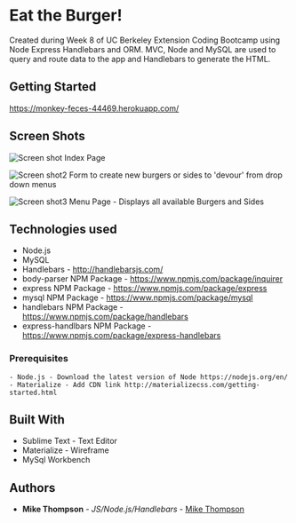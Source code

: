 # Eat the Burger!

Created during Week 8 of UC Berkeley Extension Coding Bootcamp using Node Express Handlebars and ORM. MVC, Node and MySQL are used to query and route data to the app and Handlebars to generate the HTML.

## Getting Started
https://monkey-feces-44469.herokuapp.com/

## Screen Shots

![Screen shot](public/assets/images/Index.png)
Index Page

![Screen shot2](public/assets/images/Butt.png)
Form to create new burgers or sides to 'devour' from drop down menus

![Screen shot3](public/assets/images/Crank.png)
Menu Page - Displays all available Burgers and Sides

## Technologies used
- Node.js
- MySQL
- Handlebars - http://handlebarsjs.com/
- body-parser NPM Package - https://www.npmjs.com/package/inquirer
- express NPM Package - https://www.npmjs.com/package/express
- mysql NPM Package - https://www.npmjs.com/package/mysql
- handlebars NPM Package - https://www.npmjs.com/package/handlebars
- express-handlbars NPM Package - https://www.npmjs.com/package/express-handlebars

### Prerequisites

```
- Node.js - Download the latest version of Node https://nodejs.org/en/
- Materialize - Add CDN link http://materializecss.com/getting-started.html
```

## Built With

* Sublime Text - Text Editor
* Materialize - Wireframe
* MySql Workbench

## Authors

* **Mike Thompson** - *JS/Node.js/Handlebars* - [Mike Thompson](https://github.com/mict2000)
